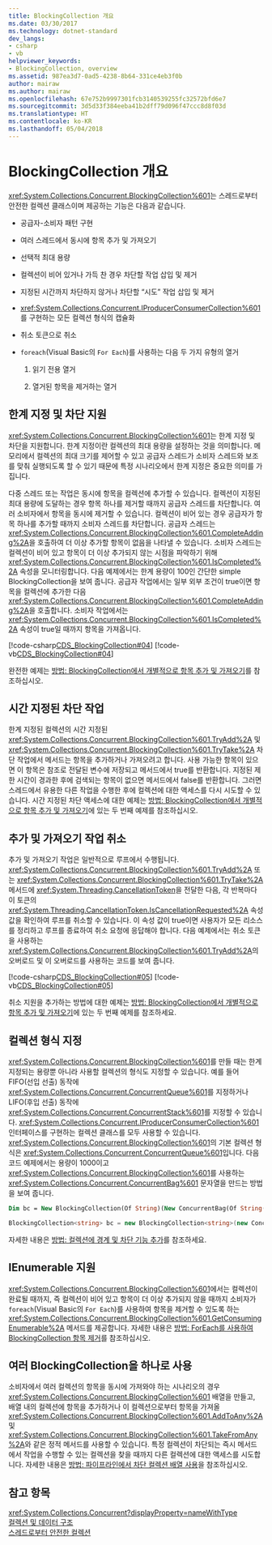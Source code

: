 ```yaml
---
title: BlockingCollection 개요
ms.date: 03/30/2017
ms.technology: dotnet-standard
dev_langs:
- csharp
- vb
helpviewer_keywords:
- BlockingCollection, overview
ms.assetid: 987ea3d7-0ad5-4238-8b64-331ce4eb3f0b
author: mairaw
ms.author: mairaw
ms.openlocfilehash: 67e752b9997301fcb3140539255fc32572bfd6e7
ms.sourcegitcommit: 3d5d33f384eeba41b2dff79d096f47ccc8d8f03d
ms.translationtype: HT
ms.contentlocale: ko-KR
ms.lasthandoff: 05/04/2018
---
```

# <a name="blockingcollection-overview"></a>BlockingCollection 개요
<xref:System.Collections.Concurrent.BlockingCollection%601>는 스레드로부터 안전한 컬렉션 클래스이며 제공하는 기능은 다음과 같습니다.  
  
-   공급자-소비자 패턴 구현  
  
-   여러 스레드에서 동시에 항목 추가 및 가져오기  
  
-   선택적 최대 용량  
  
-   컬렉션이 비어 있거나 가득 찬 경우 차단할 작업 삽입 및 제거  
  
-   지정된 시간까지 차단하지 않거나 차단할 “시도” 작업 삽입 및 제거  
  
-   <xref:System.Collections.Concurrent.IProducerConsumerCollection%601>를 구현하는 모든 컬렉션 형식의 캡슐화  
  
-   취소 토큰으로 취소  
  
-   `foreach`(Visual Basic의 `For Each`)를 사용하는 다음 두 가지 유형의 열거  
  
    1.  읽기 전용 열거  
  
    2.  열거된 항목을 제거하는 열거  
  
## <a name="bounding-and-blocking-support"></a>한계 지정 및 차단 지원  
 <xref:System.Collections.Concurrent.BlockingCollection%601>는 한계 지정 및 차단을 지원합니다. 한계 지정이란 컬렉션의 최대 용량을 설정하는 것을 의미합니다. 메모리에서 컬렉션의 최대 크기를 제어할 수 있고 공급자 스레드가 소비자 스레드와 보조를 맞춰 실행되도록 할 수 있기 때문에 특정 시나리오에서 한계 지정은 중요한 의미를 가집니다.  
  
 다중 스레드 또는 작업은 동시에 항목을 컬렉션에 추가할 수 있습니다. 컬렉션이 지정된 최대 용량에 도달하는 경우 항목 하나를 제거할 때까지 공급자 스레드를 차단합니다. 여러 소비자에서 항목을 동시에 제거할 수 있습니다. 컬렉션이 비어 있는 경우 공급자가 항목 하나를 추가할 때까지 소비자 스레드를 차단합니다. 공급자 스레드는 <xref:System.Collections.Concurrent.BlockingCollection%601.CompleteAdding%2A>을 호출하여 더 이상 추가할 항목이 없음을 나타낼 수 있습니다. 소비자 스레드는 컬렉션이 비어 있고 항목이 더 이상 추가되지 않는 시점을 파악하기 위해 <xref:System.Collections.Concurrent.BlockingCollection%601.IsCompleted%2A> 속성을 모니터링합니다. 다음 예제에서는 한계 용량이 100인 간단한 simple BlockingCollection을 보여 줍니다. 공급자 작업에서는 일부 외부 조건이 true이면 항목을 컬렉션에 추가한 다음 <xref:System.Collections.Concurrent.BlockingCollection%601.CompleteAdding%2A>을 호출합니다. 소비자 작업에서는 <xref:System.Collections.Concurrent.BlockingCollection%601.IsCompleted%2A> 속성이 true일 때까지 항목을 가져옵니다.  
  
 [!code-csharp[CDS_BlockingCollection#04](../../../../samples/snippets/csharp/VS_Snippets_Misc/cds_blockingcollection/cs/blockingcollection.cs#04)]
 [!code-vb[CDS_BlockingCollection#04](../../../../samples/snippets/visualbasic/VS_Snippets_Misc/cds_blockingcollection/vb/introsnippetsbc.vb#04)]  
  
 완전한 예제는 [방법: BlockingCollection에서 개별적으로 항목 추가 및 가져오기](../../../../docs/standard/collections/thread-safe/how-to-add-and-take-items.md)를 참조하십시오.  
  
## <a name="timed-blocking-operations"></a>시간 지정된 차단 작업  
 한계 지정된 컬렉션의 시간 지정된 <xref:System.Collections.Concurrent.BlockingCollection%601.TryAdd%2A> 및 <xref:System.Collections.Concurrent.BlockingCollection%601.TryTake%2A> 차단 작업에서 메서드는 항목을 추가하거나 가져오려고 합니다. 사용 가능한 항목이 있으면 이 항목은 참조로 전달된 변수에 저장되고 메서드에서 true를 반환합니다. 지정된 제한 시간이 경과한 후에 검색되는 항목이 없으면 메서드에서 false를 반환합니다. 그러면 스레드에서 유용한 다른 작업을 수행한 후에 컬렉션에 대한 액세스를 다시 시도할 수 있습니다. 시간 지정된 차단 액세스에 대한 예제는 [방법: BlockingCollection에서 개별적으로 항목 추가 및 가져오기](../../../../docs/standard/collections/thread-safe/how-to-add-and-take-items.md)에 있는 두 번째 예제를 참조하십시오.  
  
## <a name="cancelling-add-and-take-operations"></a>추가 및 가져오기 작업 취소  
 추가 및 가져오기 작업은 일반적으로 루프에서 수행됩니다. <xref:System.Collections.Concurrent.BlockingCollection%601.TryAdd%2A> 또는 <xref:System.Collections.Concurrent.BlockingCollection%601.TryTake%2A> 메서드에 <xref:System.Threading.CancellationToken>을 전달한 다음, 각 반복마다 이 토큰의 <xref:System.Threading.CancellationToken.IsCancellationRequested%2A> 속성 값을 확인하여 루프를 취소할 수 있습니다. 이 속성 값이 true이면 사용자가 모든 리소스를 정리하고 루프를 종료하여 취소 요청에 응답해야 합니다. 다음 예제에서는 취소 토큰을 사용하는 <xref:System.Collections.Concurrent.BlockingCollection%601.TryAdd%2A>의 오버로드 및 이 오버로드를 사용하는 코드를 보여 줍니다.  
  
 [!code-csharp[CDS_BlockingCollection#05](../../../../samples/snippets/csharp/VS_Snippets_Misc/cds_blockingcollection/cs/blockingcollection.cs#05)]
 [!code-vb[CDS_BlockingCollection#05](../../../../samples/snippets/visualbasic/VS_Snippets_Misc/cds_blockingcollection/vb/introsnippetsbc.vb#05)]  
  
 취소 지원을 추가하는 방법에 대한 예제는 [방법: BlockingCollection에서 개별적으로 항목 추가 및 가져오기](../../../../docs/standard/collections/thread-safe/how-to-add-and-take-items.md)에 있는 두 번째 예제를 참조하세요.  
  
## <a name="specifying-the-collection-type"></a>컬렉션 형식 지정  
 <xref:System.Collections.Concurrent.BlockingCollection%601>를 만들 때는 한계 지정되는 용량뿐 아니라 사용할 컬렉션의 형식도 지정할 수 있습니다. 예를 들어 FIFO(선입 선출) 동작에 <xref:System.Collections.Concurrent.ConcurrentQueue%601>를 지정하거나 LIFO(후입 선출) 동작에 <xref:System.Collections.Concurrent.ConcurrentStack%601>를 지정할 수 있습니다. <xref:System.Collections.Concurrent.IProducerConsumerCollection%601> 인터페이스를 구현하는 컬렉션 클래스를 모두 사용할 수 있습니다. <xref:System.Collections.Concurrent.BlockingCollection%601>의 기본 컬렉션 형식은 <xref:System.Collections.Concurrent.ConcurrentQueue%601>입니다. 다음 코드 예제에서는 용량이 1000이고 <xref:System.Collections.Concurrent.BlockingCollection%601>를 사용하는 <xref:System.Collections.Concurrent.ConcurrentBag%601> 문자열을 만드는 방법을 보여 줍니다.  
  
```vb  
Dim bc = New BlockingCollection(Of String)(New ConcurrentBag(Of String()), 1000)  
```  
  
```csharp  
BlockingCollection<string> bc = new BlockingCollection<string>(new ConcurrentBag<string>(), 1000 );  
```  
  
 자세한 내용은 [방법: 컬렉션에 경계 및 차단 기능 추가](../../../../docs/standard/collections/thread-safe/how-to-add-bounding-and-blocking.md)를 참조하세요.  
  
## <a name="ienumerable-support"></a>IEnumerable 지원  
 <xref:System.Collections.Concurrent.BlockingCollection%601>에서는 컬렉션이 완료될 때까지, 즉 컬렉션이 비어 있고 항목이 더 이상 추가되지 않을 때까지 소비자가 `foreach`(Visual Basic의 `For Each`)를 사용하여 항목을 제거할 수 있도록 하는 <xref:System.Collections.Concurrent.BlockingCollection%601.GetConsumingEnumerable%2A> 메서드를 제공합니다. 자세한 내용은 [방법: ForEach를 사용하여 BlockingCollection 항목 제거](../../../../docs/standard/collections/thread-safe/how-to-use-foreach-to-remove.md)를 참조하십시오.  
  
## <a name="using-many-blockingcollections-as-one"></a>여러 BlockingCollection을 하나로 사용  
 소비자에서 여러 컬렉션의 항목을 동시에 가져와야 하는 시나리오의 경우 <xref:System.Collections.Concurrent.BlockingCollection%601> 배열을 만들고, 배열 내의 컬렉션에 항목을 추가하거나 이 컬렉션으로부터 항목을 가져올 <xref:System.Collections.Concurrent.BlockingCollection%601.AddToAny%2A> 및 <xref:System.Collections.Concurrent.BlockingCollection%601.TakeFromAny%2A>와 같은 정적 메서드를 사용할 수 있습니다. 특정 컬렉션이 차단되는 즉시 메서드에서 작업을 수행할 수 있는 컬렉션을 찾을 때까지 다른 컬렉션에 대한 액세스를 시도합니다. 자세한 내용은 [방법: 파이프라인에서 차단 컬렉션 배열 사용](../../../../docs/standard/collections/thread-safe/how-to-use-arrays-of-blockingcollections.md)을 참조하십시오.  
  
## <a name="see-also"></a>참고 항목  
 <xref:System.Collections.Concurrent?displayProperty=nameWithType>  
 [컬렉션 및 데이터 구조](../../../../docs/standard/collections/index.md)  
 [스레드로부터 안전한 컬렉션](../../../../docs/standard/collections/thread-safe/index.md)
